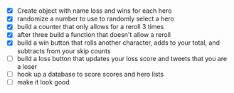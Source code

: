 #



- [x] Create object with name loss and wins for each hero
- [x] randomize a number to use to randomly select a hero
- [x] build a counter that only allows for a reroll 3 times
- [x] after three build a function that doesn't allow a reroll
- [x] build a win button that rolls another character, adds to your total, and subtracts from your skip counts
- [ ] build a loss button that updates your loss score and tweets that you are a loser
- [ ] hook up a database to score scores and hero lists
- [ ] make it look good